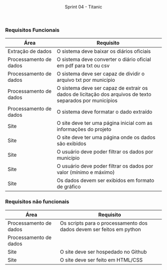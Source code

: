 <header>
    Sprint 04 - Titanic
</header>
<div class="doc-body">
<!-- ADD O CONTEÚDO ABAIXO -->

### Requisitos Funcionais

| Área | Requisito |
| --- | --- |
| Extração de dados | O sistema deve baixar os diários oficiais |
| Processamento de dados | O sistema deve converter o diário oficial em pdf para txt ou csv |
| Processamento de dados | O sistema deve ser capaz de dividir o arquivo txt por município |
| Processamento de dados | O sistema deve ser capaz de extrair os dados de licitação dos arquivos de texto separados por municípios|
| Processamento de dados | O sistema deve formatar o dado extraído |
| Site | O site deve ter uma página inicial com as informações do projeto |
| Site | O site deve ter uma página onde os dados são exibidos |
| Site | O usuário deve poder filtrar os dados por município |
| Site | O usuário deve poder filtrar os dados por valor (mínimo e máximo) |
| Site | Os dados devem ser exibidos em formato de gráfico |

### Requisitos não funcionais

| Área | Requisito |
| --- | --- |
| Processamento de dados | Os scripts para o processamento dos dados devem ser feitos em python |
| Processamento de dados |  |
| Site | O site deve ser hospedado no Github |
| Site | O site deve ser feito em HTML/CSS |

<!-- ADD O CONTEÚDO ACIMA -->
</div>
